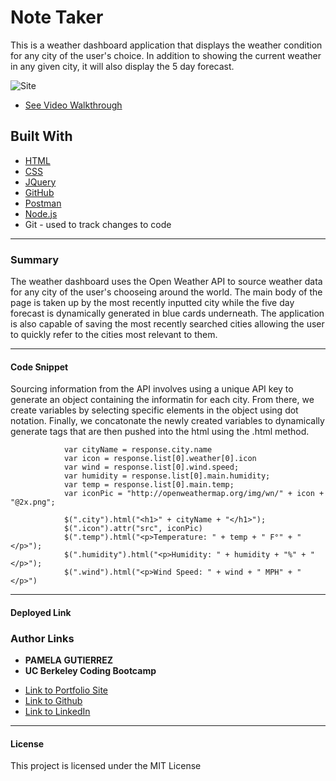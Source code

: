 # Note Taker

This is a weather dashboard application that displays the weather condition for any city of the user's choice. In addition to showing the current weather in any given city, it will also display the 5 day forecast.

![Site](weather-screenshot.png)

* [See Video Walkthrough](https://pamela-gutierrez.github.io/weather-dashboard/)

## **Built With**
* [HTML](https://developer.mozilla.org/en-US/docs/Web/HTML)
* [CSS](https://developer.mozilla.org/en-US/docs/Web/CSS)
* [JQuery](https://jquery.com/)
* [GitHub](https://github.com/)
* [Postman](https://www.postman.com/)
* [Node.js](https://nodejs.org/en/)
*  Git - used to track changes to code
______________________________________________________________________________
  
### **Summary**

The weather dashboard uses the Open Weather API to source weather data for any city of the user's chooseing around the world. The main body of the page is taken up by the most recently inputted city while the five day forecast is dynamically generated in blue cards underneath. The application is also capable of saving the most recently searched cities allowing the user to quickly refer to the cities most relevant to them. 

______________________________________________________________________________

#### **Code Snippet**

Sourcing information from the API involves using a unique API key to generate an object containing the informatin for each city. From there, we create variables by selecting specific elements in the object using dot notation. Finally, we concatonate the newly created variables to dynamically generate tags that are then pushed into the html using the .html method. 
```
            var cityName = response.city.name
            var icon = response.list[0].weather[0].icon
            var wind = response.list[0].wind.speed;
            var humidity = response.list[0].main.humidity;
            var temp = response.list[0].main.temp;
            var iconPic = "http://openweathermap.org/img/wn/" + icon + "@2x.png";

            $(".city").html("<h1>" + cityName + "</h1>");
            $(".icon").attr("src", iconPic)
            $(".temp").html("<p>Temperature: " + temp + " F°" + "</p>");
            $(".humidity").html("<p>Humidity: " + humidity + "%" + "</p>");
            $(".wind").html("<p>Wind Speed: " + wind + " MPH" + "</p>")

```


______________________________________________________________________________


#### **Deployed Link**



### **Author Links**

* **PAMELA GUTIERREZ**
* **UC Berkeley Coding Bootcamp**
  
- [Link to Portfolio Site](https://pamela-gutierrez.github.io/updated-portfolio/)
- [Link to Github](https://github.com/pamela-gutierrez) 
- [Link to LinkedIn](www.linkedin.com/in/pamela-gutierrez)



______________________________________________________________________________

#### **License**

This project is licensed under the MIT License
